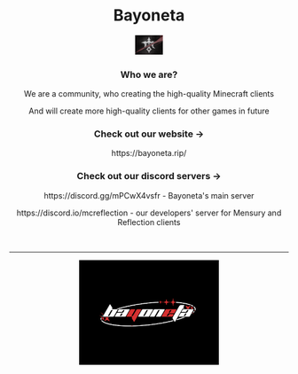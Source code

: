 <h1 align="center">Bayoneta</h1>
<p align="center">
  <img src="https://github.com/bayoneta-project/.github/blob/main/img2.png" style="width: 10%;" />
</p>

<h3 align="center">Who we are?</h2>
<p align="center">We are a community, who creating the high-quality Minecraft clients</p>
<p align="center">And will create more high-quality clients for other games in future</p>

<h3 align="center">Check out our website -></h2>
<p align="center">https://bayoneta.rip/</p>

<h3 align="center">Check out our discord servers -></h2>
<p align="center">https://discord.gg/mPCwX4vsfr - Bayoneta's main server</p>
<p align="center">https://discord.io/mcreflection - our developers' server for Mensury and Reflection clients</p>
<br>
 
---

<p align="center">
  <img src="https://github.com/bayoneta-project/.github/blob/main/img1.png" style="width: 50%;" />
</p>
